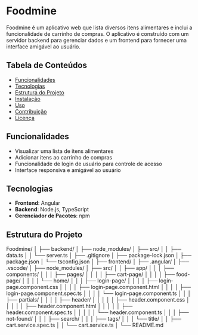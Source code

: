 # Foodmine

Foodmine é um aplicativo web que lista diversos itens alimentares e inclui a funcionalidade de carrinho de compras. O aplicativo é construído com um servidor backend para gerenciar dados e um frontend para fornecer uma interface amigável ao usuário.


## Tabela de Conteúdos
- [Funcionalidades](#funcionalidades)
- [Tecnologias](#tecnologias)
- [Estrutura do Projeto](#estrutura-do-projeto)
- [Instalação](#instalação)
- [Uso](#uso)
- [Contribuição](#contribuição)
- [Licença](#licença)

## Funcionalidades
- Visualizar uma lista de itens alimentares
- Adicionar itens ao carrinho de compras
- Funcionalidade de login de usuário para controle de acesso
- Interface responsiva e amigável ao usuário

## Tecnologias
- **Frontend**: Angular
- **Backend**: Node.js, TypeScript
- **Gerenciador de Pacotes**: npm

## Estrutura do Projeto

Foodmine/
│
├── backend/
│ ├── node_modules/
│ ├── src/
│ │ ├── data.ts
│ │ └── server.ts
│ ├── .gitignore
│ ├── package-lock.json
│ ├── package.json
│ └── tsconfig.json
│
├── frontend/
│ ├── .angular/
│ ├── .vscode/
│ ├── node_modules/
│ ├── src/
│ │ ├── app/
│ │ │ ├── components/
│ │ │ ├── pages/
│ │ │ │ ├── cart-page/
│ │ │ │ ├── food-page/
│ │ │ │ └── home/
│ │ │ ├── login-page/
│ │ │ │ ├── login-page.component.css
│ │ │ │ ├── login-page.component.html
│ │ │ │ ├── login-page.component.spec.ts
│ │ │ │ └── login-page.component.ts
│ │ │ ├── partials/
│ │ │ │ ├── header/
│ │ │ │ │ ├── header.component.css
│ │ │ │ │ ├── header.component.html
│ │ │ │ │ ├── header.component.spec.ts
│ │ │ │ │ └── header.component.ts
│ │ │ ├── not-found/
│ │ │ ├── search/
│ │ │ ├── tags/
│ │ │ └── title/
│ │ ├── cart.service.spec.ts
│ │ └── cart.service.ts
│
└── README.md